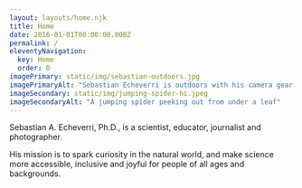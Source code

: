 ```yaml
---
layout: layouts/home.njk
title: Home
date: 2016-01-01T00:00:00.000Z
permalink: /
eleventyNavigation:
  key: Home
  order: 0
imagePrimary: static/img/sebastian-outdoors.jpg
imagePrimaryAlt: "Sebastian Echeverri is outdoors with his camera gear for wildlife photography"
imageSecondary: static/img/jumping-spider-hi.jpeg
imageSecondaryAlt: "A jumping spider peeking out from under a leaf"
---
```


Sebastian A. Echeverri, Ph.D., is a scientist, educator, journalist and photographer.

His mission is to spark curiosity in the natural world, and make science more accessible, inclusive and joyful for people of all ages and backgrounds.
